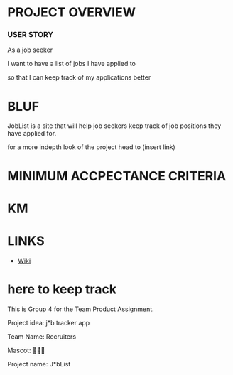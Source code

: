 # PROJECT OVERVIEW

### USER STORY

As a job seeker

I want to have a list of jobs I have applied to

so that I can keep track of my applications better

# BLUF
JobList is a site that will help job seekers keep track of job positions they have applied for.

for a more indepth look of the project head to (insert link)

# MINIMUM ACCPECTANCE CRITERIA

# KM

# LINKS
* [Wiki](https://github.com/gageb3/JobList/wiki)

# here to keep track
This is Group 4 for the Team Product Assignment.

Project idea: j*b tracker app

Team Name: Recruiters

Mascot: 🥀🥀🥀

Project name: J*bList
